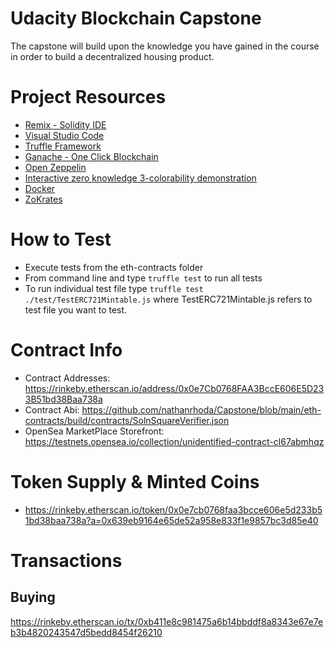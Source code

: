 # Udacity Blockchain Capstone

The capstone will build upon the knowledge you have gained in the course in order to build a decentralized housing product. 

# Project Resources

* [Remix - Solidity IDE](https://remix.ethereum.org/)
* [Visual Studio Code](https://code.visualstudio.com/)
* [Truffle Framework](https://truffleframework.com/)
* [Ganache - One Click Blockchain](https://truffleframework.com/ganache)
* [Open Zeppelin ](https://openzeppelin.org/)
* [Interactive zero knowledge 3-colorability demonstration](http://web.mit.edu/~ezyang/Public/graph/svg.html)
* [Docker](https://docs.docker.com/install/)
* [ZoKrates](https://github.com/Zokrates/ZoKrates)


# How to Test

* Execute tests from the eth-contracts folder
* From command line and type `truffle test` to run all tests 
* To run individual test file type `truffle test ./test/TestERC721Mintable.js` where TestERC721Mintable.js refers to test file you want to test.

# Contract Info

* Contract Addresses: https://rinkeby.etherscan.io/address/0x0e7Cb0768FAA3BccE606E5D233B51bd38Baa738a
* Contract Abi: https://github.com/nathanrhoda/Capstone/blob/main/eth-contracts/build/contracts/SolnSquareVerifier.json
* OpenSea MarketPlace Storefront: https://testnets.opensea.io/collection/unidentified-contract-cl67abmhqz

# Token Supply & Minted Coins

* https://rinkeby.etherscan.io/token/0x0e7cb0768faa3bcce606e5d233b51bd38baa738a?a=0x639eb9164e65de52a958e833f1e9857bc3d85e40



# Transactions
## Buying 
https://rinkeby.etherscan.io/tx/0xb411e8c981475a6b14bbddf8a8343e67e7eb3b4820243547d5bedd8454f26210



